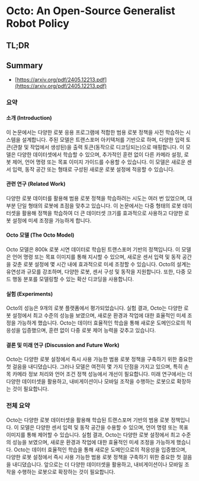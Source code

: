 # Octo: An Open-Source Generalist Robot Policy
## TL;DR
## Summary
- [https://arxiv.org/pdf/2405.12213.pdf](https://arxiv.org/pdf/2405.12213.pdf)

### 요약

#### 소개 (Introduction)
이 논문에서는 다양한 로봇 응용 프로그램에 적합한 범용 로봇 정책을 사전 학습하는 시스템을 설계합니다. 주된 모델은 트랜스포머 아키텍처를 기반으로 하며, 다양한 입력 토큰(관찰 및 작업에서 생성된)을 출력 토큰(동작으로 디코딩되는)으로 매핑합니다. 이 모델은 다양한 데이터셋에서 학습할 수 있으며, 추가적인 훈련 없이 다른 카메라 설정, 로봇 제어, 언어 명령 또는 목표 이미지 가이드를 수용할 수 있습니다. 이 모델은 새로운 센서 입력, 동작 공간 또는 형태로 구성된 새로운 로봇 설정에 적응할 수 있습니다.

#### 관련 연구 (Related Work)
다양한 로봇 데이터를 활용해 범용 로봇 정책을 학습하려는 시도는 여러 번 있었으며, 대부분 단일 형태의 로봇에 초점을 맞추고 있습니다. 이 논문에서는 다중 형태의 로봇 데이터셋을 활용해 정책을 학습하여 더 큰 데이터셋 크기를 효과적으로 사용하고 다양한 로봇 설정에 미세 조정을 가능하게 합니다.

#### Octo 모델 (The Octo Model)
Octo 모델은 800k 로봇 시연 데이터로 학습된 트랜스포머 기반의 정책입니다. 이 모델은 언어 명령 또는 목표 이미지를 통해 지시할 수 있으며, 새로운 센서 입력 및 동작 공간을 갖춘 로봇 설정에 몇 시간 내에 효과적으로 미세 조정할 수 있습니다. Octo의 설계는 유연성과 규모를 강조하며, 다양한 로봇, 센서 구성 및 동작을 지원합니다. 또한, 다중 모드 행동 분포를 모델링할 수 있는 확산 디코딩을 사용합니다.

#### 실험 (Experiments)
Octo의 성능은 9개의 로봇 플랫폼에서 평가되었습니다. 실험 결과, Octo는 다양한 로봇 설정에서 최고 수준의 성능을 보였으며, 새로운 환경과 작업에 대한 효율적인 미세 조정을 가능하게 했습니다. Octo는 데이터 효율적인 학습을 통해 새로운 도메인으로의 적응성을 입증했으며, 훈련 없이 다중 로봇 제어 능력을 갖추고 있습니다.

#### 결론 및 미래 연구 (Discussion and Future Work)
Octo는 다양한 로봇 설정에서 즉시 사용 가능한 범용 로봇 정책을 구축하기 위한 중요한 첫 걸음을 내디뎠습니다. 그러나 모델은 여전히 몇 가지 단점을 가지고 있으며, 특히 손목 카메라 정보 처리와 언어 조건 정책 성능에서 개선이 필요합니다. 미래 연구에서는 더 다양한 데이터셋을 활용하고, 내비게이션이나 모바일 조작을 수행하는 로봇으로 확장하는 것이 필요합니다.

### 전체 요약
Octo는 다양한 로봇 데이터셋을 활용해 학습된 트랜스포머 기반의 범용 로봇 정책입니다. 이 모델은 다양한 센서 입력 및 동작 공간을 수용할 수 있으며, 언어 명령 또는 목표 이미지를 통해 제어할 수 있습니다. 실험 결과, Octo는 다양한 로봇 설정에서 최고 수준의 성능을 보였으며, 새로운 환경과 작업에 대한 효율적인 미세 조정을 가능하게 했습니다. Octo는 데이터 효율적인 학습을 통해 새로운 도메인으로의 적응성을 입증했으며, 다양한 로봇 설정에서 즉시 사용 가능한 범용 로봇 정책을 구축하기 위한 중요한 첫 걸음을 내디뎠습니다. 앞으로는 더 다양한 데이터셋을 활용하고, 내비게이션이나 모바일 조작을 수행하는 로봇으로 확장하는 것이 필요합니다.